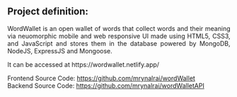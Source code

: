 ## Project definition:
<p align="justify">
WordWallet is an open wallet of words that collect words and their meaning via neuomorphic mobile and web responsive UI made using HTML5, CSS3, and JavaScript and stores them in the database powered by MongoDB, NodeJS, ExpressJS and Mongoose.
</p>
<p>
It can be accessed at https://wordwallet.netlify.app/

Frontend Source Code: https://github.com/mrynalrai/wordWallet <br/>
Backend Source Code: https://github.com/mrynalrai/wordWalletAPI
</p>
